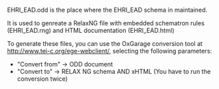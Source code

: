 EHRI_EAD.odd is the place where the EHRI_EAD schema in maintained.

It is used to genreate a RelaxNG file with embedded schematron rules (EHRI_EAD.rng) and HTML documentation (EHRI_EAD.html)

To generate these files, you can use the OxGarage conversion tool at http://www.tei-c.org/ege-webclient/, selecting the following parameters:
* "Convert from" -> ODD document
* "Convert to" -> RELAX NG schema AND xHTML (You have to run the conversion twice)
